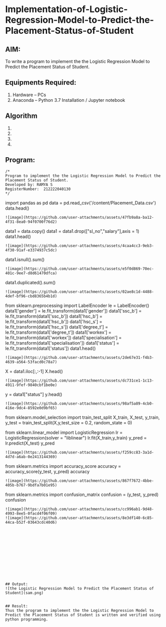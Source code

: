 # Implementation-of-Logistic-Regression-Model-to-Predict-the-Placement-Status-of-Student

## AIM:
To write a program to implement the the Logistic Regression Model to Predict the Placement Status of Student.

## Equipments Required:
1. Hardware – PCs
2. Anaconda – Python 3.7 Installation / Jupyter notebook

## Algorithm
1. 
2. 
3. 
4. 

## Program:
```
/*
Program to implement the the Logistic Regression Model to Predict the Placement Status of Student.
Developed by: RAMYA S
RegisterNumber:  212222040130
*/
```
import pandas as pd
data = pd.read_csv('/content/Placement_Data.csv')
data.head()
```
![image](https://github.com/user-attachments/assets/47fb9a8a-ba12-4f31-8ea0-94f0700f76d2)
```
data1 = data.copy()
data1 = data1.drop(["sl_no","salary"],axis = 1)
data1.head()
```
![image](https://github.com/user-attachments/assets/4caa4cc3-9eb3-4f30-91af-e3374937c5dc)
```
data1.isnull().sum()
```
![image](https://github.com/user-attachments/assets/e5f0d869-70ec-401c-9ee7-d8d61470dfca)
```
data1.duplicated().sum()
```
![image](https://github.com/user-attachments/assets/02ae8c1d-4488-4def-bf96-cbd8365b4b1d)
```
from sklearn.preprocessing import LabelEncoder
le = LabelEncoder()
data1['gender'] = le.fit_transform(data1['gender'])
data1['ssc_b'] = le.fit_transform(data1['ssc_b'])
data1['hsc_b'] = le.fit_transform(data1['hsc_b'])
data1['hsc_s'] = le.fit_transform(data1['hsc_s'])
data1['degree_t'] = le.fit_transform(data1['degree_t'])
data1['workex'] = le.fit_transform(data1['workex'])
data1['specialisation'] = le.fit_transform(data1['specialisation'])
data1['status'] = le.fit_transform(data1['status'])
data1.head()
```
![image](https://github.com/user-attachments/assets/2de67e31-f4b3-4639-a564-53facd0c78a7)
```
X = data1.iloc[:,:-1]
X.head()
```
![image](https://github.com/user-attachments/assets/dc731ce1-1c13-4911-9fef-9840cbf1be0e)
```
y = data1["status"]
y.head()
```
![image](https://github.com/user-attachments/assets/98af5a89-4cb0-416e-9dc4-8592e0d9bf65)
```
from sklearn.model_selection import train_test_split
X_train, X_test, y_train, y_test = train_test_split(X,y,test_size = 0.2, random_state = 0)

from sklearn.linear_model import LogisticRegression
lr = LogisticRegression(solver = "liblinear")
lr.fit(X_train,y_train)
y_pred = lr.predict(X_test)
y_pred
```
![image](https://github.com/user-attachments/assets/f259cc83-3a1d-4d7d-a6ab-0e2413144369)
```
from sklearn.metrics import accuracy_score
accuracy = accuracy_score(y_test, y_pred)
accuracy
```
![image](https://github.com/user-attachments/assets/867f7672-4bbe-405b-b767-9bdfa7b01e95)
```
from sklearn.metrics import confusion_matrix
confusion = (y_test, y_pred)
confusion
```
![image](https://github.com/user-attachments/assets/cc996ab1-9d48-4993-8ee5-0facd4f06f09)
![image](https://github.com/user-attachments/assets/8e3df140-6c85-44ca-b52f-03643cdc40d6)













## Output:
![the Logistic Regression Model to Predict the Placement Status of Student](sam.png)


## Result:
Thus the program to implement the the Logistic Regression Model to Predict the Placement Status of Student is written and verified using python programming.
